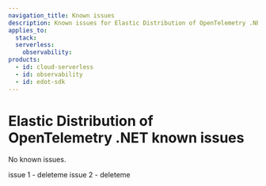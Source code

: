 ```yaml
---
navigation_title: Known issues 
description: Known issues for Elastic Distribution of OpenTelemetry .NET.
applies_to:
  stack:
  serverless:
    observability:
products:
  - id: cloud-serverless
  - id: observability
  - id: edot-sdk
---
```


# Elastic Distribution of OpenTelemetry .NET known issues

No known issues.

issue 1 - deleteme
issue 2 - deleteme